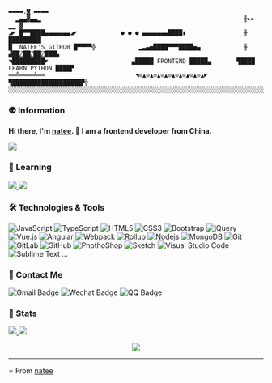 ```
▬▬▬▬.◙.▬▬▬▬
  ▂▄▄▓▄▄▂                                                        ╫►►        ▁▁ ▓
◢◤ █▀▀████▄▄▄▄▄▄▄◢◤            ● ● ● ▄▄▄▄▄▄▄████▮                ╫       █████████
█  NATEE'S GITHUB █▀▀▀▀╬            ▂▃▄▅████▀▀▀████▅▄            ╫    ▟██⍁██⍁██⍁███▙
◥█████████◤                       ▄█████ FRONTEND █████▄       ▜████ LEARN PYTHON ████▛
══╩════╩══                         ◥⊙▲⊙▲⊙▲⊙▲⊙▲⊙▲⊙▲⊙▲⊙▲◤         ▜███████████████████▛╬
░░░░░░░░░░░░░░░░░░░░░░░░░░░░░░░░░░░░░░░░░░░░░░░░░░░░░░░░░░░░░░░░░░░░░░░░░░░░░░░░░░░░░░░░░░░
```

### 👽 Information
**Hi there, I'm [natee](https://natee.github.io/website). 👋 I am a frontend developer from China.** 

[<img src ="https://img.shields.io/badge/🌐-natee.github.io-%23.svg?style=for-the-badge&logo=&logoColor=white%22">](https://natee.github.io/)

### 💯 Learning

<a href="https://github.com/natee/awesome-ppt">
  <img src="https://github-readme-stats.vercel.app/api/pin/?username=natee&repo=awesome-ppt&theme=onedark" />
</a>
<a href="https://github.com/natee/build-your-own-vue-next">
  <img src="https://github-readme-stats.vercel.app/api/pin/?username=natee&repo=build-your-own-vue-next&theme=onedark" />
</a>

### 🛠 Technologies & Tools

![JavaScript](https://img.shields.io/badge/-JavaScript-black?style=flat-square&logo=javascript)
![TypeScript](https://img.shields.io/badge/-TypeScript-007ACC?style=flat-square&logo=typescript)
![HTML5](https://img.shields.io/badge/-HTML5-E34F26?style=flat-square&logo=html5&logoColor=white)
![CSS3](https://img.shields.io/badge/-CSS3-1572B6?style=flat-square&logo=css3)
![Bootstrap](https://img.shields.io/badge/-Bootstrap-563D7C?style=flat-square&logo=bootstrap)
![jQuery](https://img.shields.io/badge/-jQuery-0769AD?style=flat-square&logo=jQuery&logoColor=white)
![Vue.js](https://img.shields.io/badge/-Vuejs-4FC08D?style=flat-square&logo=vue.js&logoColor=white)
![Angular](https://img.shields.io/badge/-Angular-DD0031?style=flat-square&logo=angular)
![Webpack](https://img.shields.io/badge/-Webpack-8DD6F9?style=flat-square&logo=Webpack&logoColor=gray)
![Rollup](https://img.shields.io/badge/-rollup.js-EC4A3F?style=flat-square&logo=rollup.js&logoColor=white)
![Nodejs](https://img.shields.io/badge/-Nodejs-339933?style=flat-square&logo=Node.js&logoColor=white)
![MongoDB](https://img.shields.io/badge/-MongoDB-47A248?style=flat-square&logo=mongodb&logoColor=white)
![Git](https://img.shields.io/badge/-Git-F05032?style=flat-square&logo=git&logoColor=white)
![GitLab](https://img.shields.io/badge/-GitLab-FCA121?style=flat-square&logo=gitlab)
![GitHub](https://img.shields.io/badge/-GitHub-181717?style=flat-square&logo=github)
![PhothoShop](https://img.shields.io/badge/-PhotoShop-071D34?style=flat-square&logo=Adobe-Photoshop&logoColor=54A7F8)
![Sketch](https://img.shields.io/badge/-Sketch-F7B500?style=flat-square&logo=sketch&logoColor=white)
![Visual Studio Code](https://img.shields.io/badge/-VSCode-007ACC?style=flat-square&logo=visual-studio-code&logoColor=white)
![Sublime Text](https://img.shields.io/badge/-Sublime-4B4B4B?style=flat-square&logo=sublime-text&logoColor=FF9800)
...

### 💬 Contact Me 

![Gmail Badge](https://img.shields.io/badge/-kerncink@gmail.com-c14438?style=flat-square&logo=Gmail&logoColor=white)
![Wechat Badge](https://img.shields.io/badge/-zkShare-7BB32E?style=flat-square&logo=wechat&logoColor=white)
![QQ Badge](https://img.shields.io/badge/-1835868668-3563d5?style=flat-square&logo=Tencent-QQ)

### 🚦 Stats

<a href="https://github.com/natee/website">
  <img src="https://github-readme-stats.vercel.app/api?username=natee&show_icons=true&hide=commits" />
</a>
<a href="https://github.com/natee/website">
  <img src="https://github-readme-stats.vercel.app/api/top-langs/?username=natee&layout=compact" />
</a>

<p align="center"> 
  <img src="https://profile-counter.glitch.me/natee/count.svg" />
</p>

---
⭐️ From [natee](https://github.com/natee)
